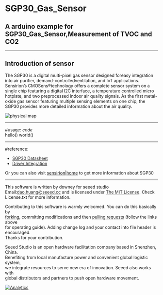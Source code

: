 # SGP30_Gas_Sensor
## A arduino example for SGP30_Gas_Sensor,Measurement of TVOC and CO2
***
## Introduction of sensor
The SGP30 is a digital multi-pixel gas sensor designed foreasy integration into air purifier,
demand-controlledventilation, and IoT applications. Sensirion’s CMOSens®technology offers a 
complete sensor system on a single chip featuring a digital I2C interface, a temperature 
controlled micro hotplate, and two preprocessed indoor air quality signals. As the first 
metal-oxide gas sensor featuring multiple sensing elements on one chip, the SGP30 provides 
more detailed information about the air quality.  

![physical map](https://github.com/linux-downey/SGP30_Gas_Sensor/blob/master/pictures/SGP30%20physical%20map.png)  
***  
#usage:
*code*  
    hello()
    world()
***  
#reference:  
* [SGP30 Datasheet](https://www.sensirion.com/fileadmin/user_upload/customers/sensirion/Dokumente/9_Gas_Sensors/Sensirion_Gas_Sensors_SGP30_Datasheet_EN.pdf)  
* [Driver Integration](https://www.sensirion.com/fileadmin/user_upload/customers/sensirion/Dokumente/9_Gas_Sensors/Sensirion_Gas_Sensors_SGP30_Driver-Integration-Guide_HW_I2C.pdf)  

Or you can also visit [sensirion|home](https://www.sensirion.com/cn/environmental-sensors/gas-sensors/multi-pixel-gas-sensors/) to get more information about SGP30  


***
This software is written by downey  for seeed studio<br>
Email:dao.huang@seeed.cc
and is licensed under [The MIT License](http://opensource.org/licenses/mit-license.php). Check License.txt for more information.<br>

Contributing to this software is warmly welcomed. You can do this basically by<br>
[forking](https://help.github.com/articles/fork-a-repo), committing modifications and then [pulling requests](https://help.github.com/articles/using-pull-requests) (follow the links above<br>
for operating guide). Adding change log and your contact into file header is encouraged.<br>
Thanks for your contribution.

Seeed Studio is an open hardware facilitation company based in Shenzhen, China. <br>
Benefiting from local manufacture power and convenient global logistic system, <br>
we integrate resources to serve new era of innovation. Seeed also works with <br>
global distributors and partners to push open hardware movement.<br>


[![Analytics](https://ga-beacon.appspot.com/UA-46589105-3/CAN_BUS_Shield)](https://github.com/igrigorik/ga-beacon)
